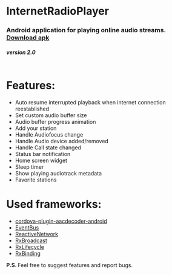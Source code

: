 # InternetRadioPlayer 
<h3>
Android application for playing online audio streams. 
<a href="https://app.box.com/s/4i8op9fmj8oztuejjibdezl5rpmrcbyr"> Download apk</a>
</h3>
<h5>version 2.0</h5>

<img src="radioplayer_screen.png" alt="app_screenshot" height="0" width="0">


<h1>Features:</h1>
<ul>
  <li>Auto resume interrupted playback when internet connection reestablished</li>
  <li>Set custom audio buffer size</li>
  <li>Audio buffer progress animation</li>
  <li>Add your station</li>
  <li>Handle Audiofocus change</li>
  <li>Handle Audio device added/removed</li>
  <li>Handle Call state changed</li>
  <li>Status bar notification</li>
  <li>Home screen widget</li>
  <li>Sleep timer</li>
  <li>Show playing audiotrack metadata</li>
  <li>Favorite stations</li>
</ul>
<h1>Used frameworks:</h1>
<ul>
  <li><a href="https://github.com/goldblade/cordova-plugin-aacdecoder-android">cordova-plugin-aacdecoder-android</a></li>
  <li><a href="https://github.com/greenrobot/EventBus">EventBus</a></li>
  <li><a href="https://github.com/pwittchen/ReactiveNetwork">ReactiveNetwork</a></li>
  <li><a href="https://github.com/cantrowitz/RxBroadcast">RxBroadcast</a></li>
  <li><a href="https://github.com/trello/RxLifecycle">RxLifecycle</a></li>
  <li><a href="https://github.com/JakeWharton/RxBinding">RxBinding</a></li>
</ul>
<p><b>P.S. </b> Feel free to suggest features and report bugs. </p>
